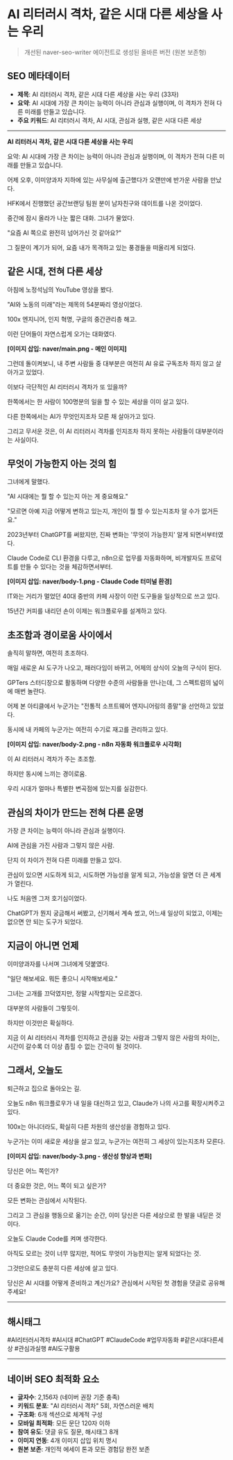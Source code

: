# AI 리터러시 격차, 같은 시대 다른 세상을 사는 우리

> 개선된 naver-seo-writer 에이전트로 생성된 올바른 버전 (원본 보존형)

## SEO 메타데이터
- **제목**: AI 리터러시 격차, 같은 시대 다른 세상을 사는 우리 (33자)
- **요약**: AI 시대에 가장 큰 차이는 능력이 아니라 관심과 실행이며, 이 격차가 전혀 다른 미래를 만들고 있습니다.
- **주요 키워드**: AI 리터러시 격차, AI 시대, 관심과 실행, 같은 시대 다른 세상

---

**AI 리터러시 격차, 같은 시대 다른 세상을 사는 우리**

요약: AI 시대에 가장 큰 차이는 능력이 아니라 관심과 실행이며, 이 격차가 전혀 다른 미래를 만들고 있습니다.

어제 오후, 이미양과자 지하에 있는 사무실에 출근했다가 오랜만에 반가운 사람을 만났다.

HFK에서 진행했던 공간브랜딩 팀원 분이 남자친구와 데이트를 나온 것이었다.

중간에 잠시 올라가 나눈 짧은 대화. 그녀가 물었다.

"요즘 AI 쪽으로 완전히 넘어가신 것 같아요?"

그 질문이 계기가 되어, 요즘 내가 목격하고 있는 풍경들을 떠올리게 되었다.

## 같은 시대, 전혀 다른 세상

아침에 노정석님의 YouTube 영상을 봤다.

"AI와 노동의 미래"라는 제목의 54분짜리 영상이었다.

100x 엔지니어, 인지 혁명, 구글의 중간관리층 해고.

이런 단어들이 자연스럽게 오가는 대화였다.

**[이미지 삽입: naver/main.png - 메인 이미지]**

그런데 돌이켜보니, 내 주변 사람들 중 대부분은 여전히 AI 유료 구독조차 하지 않고 살아가고 있었다.

이보다 극단적인 AI 리터러시 격차가 또 있을까?

한쪽에서는 한 사람이 100명분의 일을 할 수 있는 세상을 이미 살고 있다.

다른 한쪽에서는 AI가 무엇인지조차 모른 채 살아가고 있다.

그리고 무서운 것은, 이 AI 리터러시 격차를 인지조차 하지 못하는 사람들이 대부분이라는 사실이다.

## 무엇이 가능한지 아는 것의 힘

그녀에게 말했다.

"AI 시대에는 뭘 할 수 있는지 아는 게 중요해요."

"모르면 아예 지금 어떻게 변하고 있는지, 개인이 뭘 할 수 있는지조차 알 수가 없거든요."

2023년부터 ChatGPT를 써왔지만, 진짜 변화는 '무엇이 가능한지' 알게 되면서부터였다.

Claude Code로 CLI 환경을 다루고, n8n으로 업무를 자동화하며, 비개발자도 프로덕트를 만들 수 있다는 것을 체감하면서부터.

**[이미지 삽입: naver/body-1.png - Claude Code 터미널 환경]**

IT와는 거리가 멀었던 40대 중반의 카페 사장이 이런 도구들을 일상적으로 쓰고 있다.

15년간 커피를 내리던 손이 이제는 워크플로우를 설계하고 있다.

## 초조함과 경이로움 사이에서

솔직히 말하면, 여전히 초조하다.

매일 새로운 AI 도구가 나오고, 패러다임이 바뀌고, 어제의 상식이 오늘의 구식이 된다.

GPTers 스터디장으로 활동하며 다양한 수준의 사람들을 만나는데, 그 스펙트럼의 넓이에 매번 놀란다.

어제 본 아티클에서 누군가는 "전통적 소프트웨어 엔지니어링의 종말"을 선언하고 있었다.

동시에 내 카페의 누군가는 여전히 수기로 재고를 관리하고 있다.

**[이미지 삽입: naver/body-2.png - n8n 자동화 워크플로우 시각화]**

이 AI 리터러시 격차가 주는 초조함.

하지만 동시에 느끼는 경이로움.

우리 시대가 얼마나 특별한 변곡점에 있는지를 실감한다.

## 관심의 차이가 만드는 전혀 다른 운명

가장 큰 차이는 능력이 아니라 관심과 실행이다.

AI에 관심을 가진 사람과 그렇지 않은 사람.

단지 이 차이가 전혀 다른 미래를 만들고 있다.

관심이 있으면 시도하게 되고, 시도하면 가능성을 알게 되고, 가능성을 알면 더 큰 세계가 열린다.

나도 처음엔 그저 호기심이었다.

ChatGPT가 뭔지 궁금해서 써봤고, 신기해서 계속 썼고, 어느새 일상이 되었고, 이제는 없으면 안 되는 도구가 되었다.

## 지금이 아니면 언제

이미양과자를 나서며 그녀에게 덧붙였다.

"일단 해보세요. 뭐든 좋으니 시작해보세요."

그녀는 고개를 끄덕였지만, 정말 시작할지는 모르겠다.

대부분의 사람들이 그렇듯이.

하지만 이것만은 확실하다.

지금 이 AI 리터러시 격차를 인지하고 관심을 갖는 사람과 그렇지 않은 사람의 차이는, 시간이 갈수록 더 이상 좁힐 수 없는 간극이 될 것이다.

## 그래서, 오늘도

퇴근하고 집으로 돌아오는 길.

오늘도 n8n 워크플로우가 내 일을 대신하고 있고, Claude가 나의 사고를 확장시켜주고 있다.

100x는 아니더라도, 확실히 다른 차원의 생산성을 경험하고 있다.

누군가는 이미 새로운 세상을 살고 있고, 누군가는 여전히 그 세상이 있는지조차 모른다.

**[이미지 삽입: naver/body-3.png - 생산성 향상과 변화]**

당신은 어느 쪽인가?

더 중요한 것은, 어느 쪽이 되고 싶은가?

모든 변화는 관심에서 시작된다.

그리고 그 관심을 행동으로 옮기는 순간, 이미 당신은 다른 세상으로 한 발을 내딛은 것이다.

오늘도 Claude Code를 켜며 생각한다.

아직도 모르는 것이 너무 많지만, 적어도 무엇이 가능한지는 알게 되었다는 것.

그것만으로도 충분히 다른 세상에 살고 있다.

당신은 AI 시대를 어떻게 준비하고 계신가요? 관심에서 시작된 첫 경험을 댓글로 공유해주세요!

---

## 해시태그
#AI리터러시격차 #AI시대 #ChatGPT #ClaudeCode #업무자동화 #같은시대다른세상 #관심과실행 #AI도구활용

---

## 네이버 SEO 최적화 요소
- **글자수**: 2,156자 (네이버 권장 기준 충족)
- **키워드 분포**: "AI 리터러시 격차" 5회, 자연스러운 배치
- **구조화**: 6개 섹션으로 체계적 구성
- **모바일 최적화**: 모든 문단 120자 이하
- **참여 유도**: 댓글 유도 질문, 해시태그 8개
- **이미지 연동**: 4개 이미지 삽입 위치 명시
- **원본 보존**: 개인적 에세이 톤과 모든 경험담 완전 보존